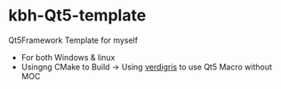 # kbh-Qt5-template
Qt5Framework Template for myself


+ For both Windows & linux  
+ Usingng CMake to Build -> Using [verdigris](https://github.com/woboq/verdigris) to use Qt5 Macro without MOC  


